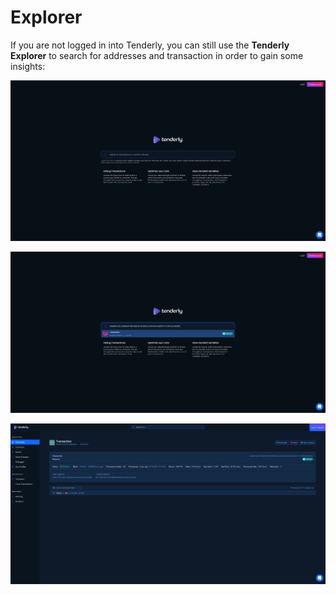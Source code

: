 # Explorer

If you are not logged in into Tenderly, you can still use the **Tenderly Explorer** to search for addresses and transaction in order to gain some insights:

![](<.gitbook/assets/Screenshot 2021-10-15 at 12.49.00.png>)

![](<.gitbook/assets/Screenshot 2021-10-15 at 12.50.24.png>)

![](<.gitbook/assets/Screenshot 2021-10-15 at 12.50.57.png>)
